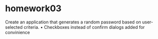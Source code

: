 # homework03

Create an application that generates a random password based on user-selected criteria.
• Checkboxes instead of confirm dialogs added for convinience
